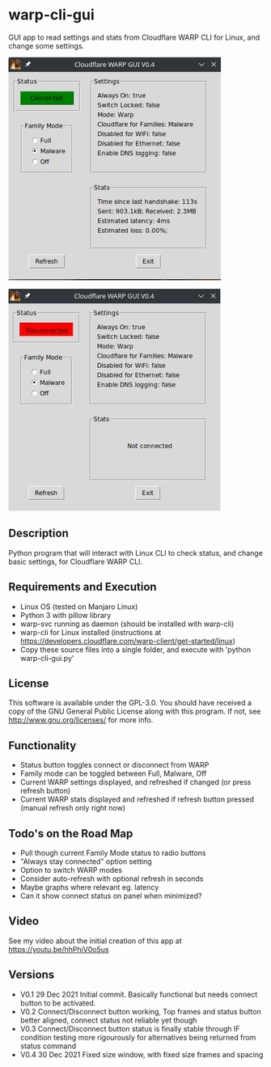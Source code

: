 # warp-cli-gui
<p>GUI app to read settings and stats from Cloudflare WARP CLI for Linux, and change some settings.</p>

![Screenshot Connected](assets/screenshot_connected.jpg)

![Screenshot Disconnected](assets/screenshot_disconnected.jpg)
## Description
Python program that will interact with Linux CLI to check status, and change basic settings, for Cloudflare WARP CLI.</p>

## Requirements and Execution
- Linux OS (tested on Manjaro Linux)
- Python 3 with pillow library
- warp-svc running as daemon (should be installed with warp-cli)
- warp-cli for Linux installed (instructions at https://developers.cloudflare.com/warp-client/get-started/linux)
- Copy these source files into a single folder, and execute with 'python warp-cli-gui.py'

## License
This software is available under the GPL-3.0. You should have received a copy of the GNU General Public License along with this program.  If not, see <http://www.gnu.org/licenses/> for more info.

## Functionality
- Status button toggles connect or disconnect from WARP
- Family mode can be toggled between Full, Malware, Off
- Current WARP settings displayed, and refreshed if changed (or press refresh button)
- Current WARP stats displayed and refreshed if refresh button pressed (manual refresh only right now)

## Todo's on the Road Map
- Pull though current Family Mode status to radio buttons
- "Always stay connected" option setting
- Option to switch WARP modes
- Consider auto-refresh with optional refresh in seconds
- Maybe graphs where relevant eg. latency
- Can it show connect status on panel when minimized?

## Video
See my video about the initial creation of this app at https://youtu.be/hhPhiV0o5us

## Versions
- V0.1 29 Dec 2021 Initial commit. Basically functional but needs connect button to be activated.
- V0.2 Connect/Disconnect button working, Top frames and status button better aligned, connect status not reliable yet though
- V0.3 Connect/Disconnect button status is finally stable through IF condition testing more rigourously for alternatives being returned from status command
- V0.4 30 Dec 2021 Fixed size window, with fixed size frames and spacing